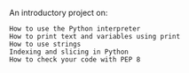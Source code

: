 An introductory project on:

    How to use the Python interpreter
    How to print text and variables using print
    How to use strings
    Indexing and slicing in Python
    How to check your code with PEP 8
